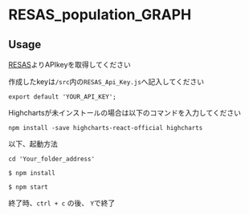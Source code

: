 # RESAS_population_GRAPH

## Usage

[RESAS](https://opendata.resas-portal.go.jp/)よりAPIkeyを取得してください  

作成したkeyは`/src`内の`RESAS_Api_Key.js`へ記入してください  

`export default 'YOUR_API_KEY';`

Highchartsが未インストールの場合は以下のコマンドを入力してください

`npm install -save highcharts-react-official highcharts`  

以下、起動方法  
  
`cd 'Your_folder_address'`  

`$ npm install`  

`$ npm start`
  
終了時、`ctrl + c` の後、 `Y`で終了
